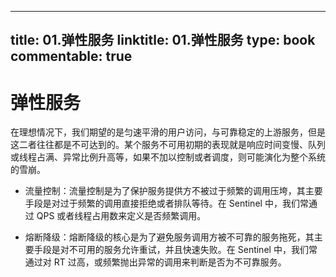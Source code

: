 
---
title: 01.弹性服务
linktitle: 01.弹性服务
type: book
commentable: true
---

# 弹性服务

在理想情况下，我们期望的是匀速平滑的用户访问，与可靠稳定的上游服务，但是这二者往往都是不可达到的。某个服务不可用初期的表现就是响应时间变慢、队列或线程占满、异常比例升高等，如果不加以控制或者调度，则可能演化为整个系统的雪崩。

- 流量控制：流量控制是为了保护服务提供方不被过于频繁的调用压垮，其主要手段是对过于频繁的调用直接拒绝或者排队等待。在 Sentinel 中，我们常通过 QPS 或者线程占用数来定义是否频繁调用。

- 熔断降级：熔断降级的核心是为了避免服务调用方被不可靠的服务拖死，其主要手段是对不可用的服务允许重试，并且快速失败。在 Sentinel 中，我们常通过对 RT 过高，或频繁抛出异常的调用来判断是否为不可靠服务。

    